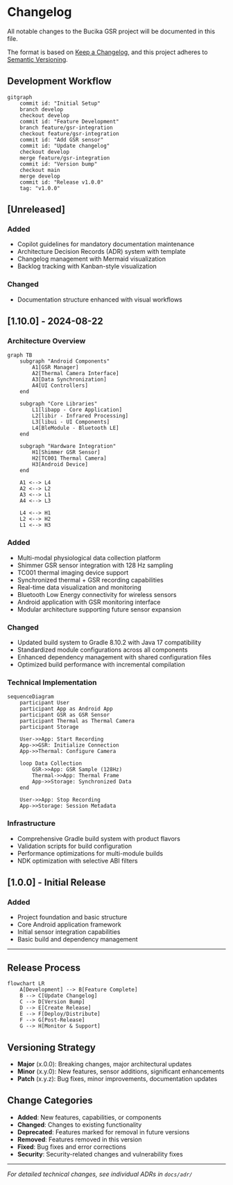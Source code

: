 # Changelog

All notable changes to the Bucika GSR project will be documented in this file.

The format is based on [Keep a Changelog](https://keepachangelog.com/en/1.0.0/),
and this project adheres to [Semantic Versioning](https://semver.org/spec/v2.0.0.html).

## Development Workflow

```mermaid
gitgraph
    commit id: "Initial Setup"
    branch develop
    checkout develop
    commit id: "Feature Development"
    branch feature/gsr-integration
    checkout feature/gsr-integration
    commit id: "Add GSR sensor"
    commit id: "Update changelog"
    checkout develop
    merge feature/gsr-integration
    commit id: "Version bump"
    checkout main
    merge develop
    commit id: "Release v1.0.0"
    tag: "v1.0.0"
```

## [Unreleased]

### Added
- Copilot guidelines for mandatory documentation maintenance
- Architecture Decision Records (ADR) system with template
- Changelog management with Mermaid visualization
- Backlog tracking with Kanban-style visualization

### Changed
- Documentation structure enhanced with visual workflows

## [1.10.0] - 2024-08-22

### Architecture Overview

```mermaid
graph TB
    subgraph "Android Components"
        A1[GSR Manager]
        A2[Thermal Camera Interface]
        A3[Data Synchronization]
        A4[UI Controllers]
    end
    
    subgraph "Core Libraries"
        L1[libapp - Core Application]
        L2[libir - Infrared Processing]
        L3[libui - UI Components]
        L4[BleModule - Bluetooth LE]
    end
    
    subgraph "Hardware Integration"
        H1[Shimmer GSR Sensor]
        H2[TC001 Thermal Camera]
        H3[Android Device]
    end
    
    A1 <--> L4
    A2 <--> L2
    A3 <--> L1
    A4 <--> L3
    
    L4 <--> H1
    L2 <--> H2
    L1 <--> H3
```

### Added
- Multi-modal physiological data collection platform
- Shimmer GSR sensor integration with 128 Hz sampling
- TC001 thermal imaging device support
- Synchronized thermal + GSR recording capabilities
- Real-time data visualization and monitoring
- Bluetooth Low Energy connectivity for wireless sensors
- Android application with GSR monitoring interface
- Modular architecture supporting future sensor expansion

### Changed
- Updated build system to Gradle 8.10.2 with Java 17 compatibility
- Standardized module configurations across all components
- Enhanced dependency management with shared configuration files
- Optimized build performance with incremental compilation

### Technical Implementation

```mermaid
sequenceDiagram
    participant User
    participant App as Android App
    participant GSR as GSR Sensor
    participant Thermal as Thermal Camera
    participant Storage
    
    User->>App: Start Recording
    App->>GSR: Initialize Connection
    App->>Thermal: Configure Camera
    
    loop Data Collection
        GSR->>App: GSR Sample (128Hz)
        Thermal->>App: Thermal Frame
        App->>Storage: Synchronized Data
    end
    
    User->>App: Stop Recording
    App->>Storage: Session Metadata
```

### Infrastructure
- Comprehensive Gradle build system with product flavors
- Validation scripts for build configuration
- Performance optimizations for multi-module builds
- NDK optimization with selective ABI filters

## [1.0.0] - Initial Release

### Added
- Project foundation and basic structure
- Core Android application framework
- Initial sensor integration capabilities
- Basic build and dependency management

---

## Release Process

```mermaid
flowchart LR
    A[Development] --> B[Feature Complete]
    B --> C[Update Changelog]
    C --> D[Version Bump]
    D --> E[Create Release]
    E --> F[Deploy/Distribute]
    F --> G[Post-Release]
    G --> H[Monitor & Support]
```

## Versioning Strategy

- **Major** (x.0.0): Breaking changes, major architectural updates
- **Minor** (x.y.0): New features, sensor additions, significant enhancements
- **Patch** (x.y.z): Bug fixes, minor improvements, documentation updates

## Change Categories

- **Added**: New features, capabilities, or components
- **Changed**: Changes to existing functionality
- **Deprecated**: Features marked for removal in future versions
- **Removed**: Features removed in this version
- **Fixed**: Bug fixes and error corrections
- **Security**: Security-related changes and vulnerability fixes

---

*For detailed technical changes, see individual ADRs in `docs/adr/`*